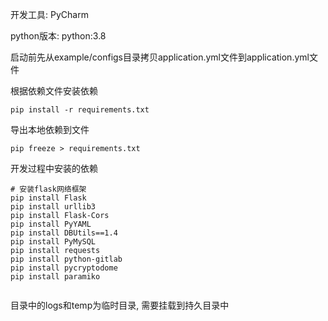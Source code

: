 开发工具: PyCharm

python版本: python:3.8

启动前先从example/configs目录拷贝application.yml文件到application.yml文件

根据依赖文件安装依赖

```
pip install -r requirements.txt
```

导出本地依赖到文件

```
pip freeze > requirements.txt
```

开发过程中安装的依赖

```
# 安装flask网络框架
pip install Flask
pip install urllib3
pip install Flask-Cors
pip install PyYAML
pip install DBUtils==1.4
pip install PyMySQL
pip install requests
pip install python-gitlab
pip install pycryptodome
pip install paramiko


```



目录中的logs和temp为临时目录, 需要挂载到持久目录中